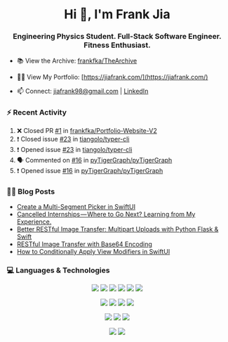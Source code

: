 <h1 align="center">Hi 👋, I'm Frank Jia</h1>
<h3 align="center">Engineering Physics Student. Full-Stack Software Engineer. Fitness Enthusiast.</h3>

- 📚 View the Archive: [frankfka/TheArchive](https://github.com/frankfka/TheArchive)

- 👨‍💻 View My Portfolio: [https://jiafrank.com/](https://jiafrank.com/)

- 📫 Connect: [jiafrank98@gmail.com](mailto:jiafrank98@gmail.com) | [LinkedIn](https://www.linkedin.com/in/jiafrank/)

### ⚡ Recent Activity
<!--START_SECTION:activity-->
1. ❌ Closed PR [#1](https://github.com//frankfka/Portfolio-Website-V2/pull/1) in [frankfka/Portfolio-Website-V2](https://github.com//frankfka/Portfolio-Website-V2)
2. ❗️ Closed issue [#23](https://github.com//tiangolo/typer-cli/issues/23) in [tiangolo/typer-cli](https://github.com//tiangolo/typer-cli)
3. ❗️ Opened issue [#23](https://github.com//tiangolo/typer-cli/issues/23) in [tiangolo/typer-cli](https://github.com//tiangolo/typer-cli)
4. 🗣 Commented on [#16](https://github.com//pyTigerGraph/pyTigerGraph/issues/16) in [pyTigerGraph/pyTigerGraph](https://github.com//pyTigerGraph/pyTigerGraph)
5. ❗️ Opened issue [#16](https://github.com//pyTigerGraph/pyTigerGraph/issues/16) in [pyTigerGraph/pyTigerGraph](https://github.com//pyTigerGraph/pyTigerGraph)
<!--END_SECTION:activity-->

### ✍🏽 Blog Posts
<!-- BLOG-POST-LIST:START -->
- [Create a Multi-Segment Picker in SwiftUI](https://medium.com/better-programming/how-to-multi-segment-picker-in-swiftui-9c5b909971f5?source=rss-a777d7e94e27------2)
- [Cancelled Internships — Where to Go Next? Learning from My Experience.](https://levelup.gitconnected.com/cancelled-internships-where-to-go-next-learning-from-my-experience-3819ddb2eb1e?source=rss-a777d7e94e27------2)
- [Better RESTful Image Transfer: Multipart Uploads with Python Flask & Swift](https://levelup.gitconnected.com/better-restful-image-transfer-multipart-uploads-with-python-flask-swift-38a34d4e6e1f?source=rss-a777d7e94e27------2)
- [RESTful Image Transfer with Base64 Encoding](https://medium.com/swlh/restful-image-transfer-with-base64-encoding-cd9fb4453598?source=rss-a777d7e94e27------2)
- [How to Conditionally Apply View Modifiers in SwiftUI](https://medium.com/better-programming/conditionally-applying-view-modifiers-in-swiftui-c5541711eb41?source=rss-a777d7e94e27------2)
<!-- BLOG-POST-LIST:END -->

### 💻 Languages & Technologies

<p align="center">
<img src="https://img.shields.io/badge/javascript%20-%23323330.svg?&style=for-the-badge&logo=javascript&logoColor=%23F7DF1E"/>
<img src="https://img.shields.io/badge/python%20-%2314354C.svg?&style=for-the-badge&logo=python&logoColor=white"/>
<img src="https://img.shields.io/badge/java-%23ED8B00.svg?&style=for-the-badge&logo=java&logoColor=white"/>
<img src="https://img.shields.io/badge/swift-%23FA7343.svg?&style=for-the-badge&logo=swift&logoColor=white"/>
<img src="https://img.shields.io/badge/kotlin-%230095D5.svg?&style=for-the-badge&logo=kotlin&logoColor=white"/>
<img src="https://img.shields.io/badge/go-%2300ADD8.svg?&style=for-the-badge&logo=go&logoColor=white"/>
</p>

<p align="center">
<img src="https://img.shields.io/badge/react%20-%2320232a.svg?&style=for-the-badge&logo=react&logoColor=%2361DAFB"/>
<img src="https://img.shields.io/badge/vuejs%20-%2335495e.svg?&style=for-the-badge&logo=vue.js&logoColor=%234FC08D"/>
<img src="https://img.shields.io/badge/bootstrap%20-%23563D7C.svg?&style=for-the-badge&logo=bootstrap&logoColor=white"/>
<img src="https://img.shields.io/badge/flask%20-%23000.svg?&style=for-the-badge&logo=flask&logoColor=white"/>
</p>

<p align="center">
<img src="https://img.shields.io/badge/AWS%20-%23FF9900.svg?&style=for-the-badge&logo=amazon-aws&logoColor=white"/> 
<img src="https://img.shields.io/badge/Google%20Cloud%20-%234285F4.svg?&style=for-the-badge&logo=google-cloud&logoColor=white"/> 
<img src="https://img.shields.io/badge/heroku%20-%23430098.svg?&style=for-the-badge&logo=heroku&logoColor=white"/>
</p>

<p align="center">
<img src="https://img.shields.io/badge/docker%20-%230db7ed.svg?&style=for-the-badge&logo=docker&logoColor=white"/>
<img src="https://img.shields.io/badge/kubernetes%20-%23326ce5.svg?&style=for-the-badge&logo=kubernetes&logoColor=white"/>
</p>